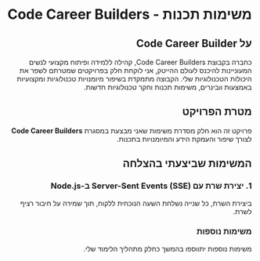<div dir="rtl">

# משימות תכנות - Code Career Builders

## על Code Career Builder

כחברה בקבוצת Code Career Builders, קהילה ללמידה ופיתוח מקצועי לנשים המעוניינות להיכנס לעולם ההייטק, אני לוקחת חלק בפרויקטים שמטרתם לשפר את היכולות הטכנולוגיות שלי. הקבוצה מתמקדת בשיפור מיומנויות טכנולוגיות ומקצועיות באמצעות וובינרים, משימות תכנות וחקר טכנולוגיות חדשות.


## מטרת הפרויקט
פרויקט זה הוא חלק מסדרת משימות שאני מבצעת במסגרת **Code Career Builders** לצורך שיפור והעמקת הידע והמיומנויות בתכנות.

## המשימות שביצעתי בהצלחה

### 1. יצירת שרת עם Server-Sent Events (SSE) ב-Node.js
ביצירת השרת, כל שנייה נשלחת השעה הנוכחית ללקוח, תוך שמירה על חיבור רציף לשרת.

### משימות נוספות
משימות נוספות יתווספו בהמשך כחלק מתהליך הלימוד שלי.

</div>
